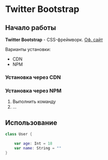 # Twitter Bootstrap

## Начало работы
**Twitter Bootstrap** - CSS-фреймворк. [Оф. сайт](https://getbootstrap.com)

Варианты установки:
* CDN
* NPM

### Установка через CDN

### Установка через NPM

1. Выполнить команду
2. ...

## Использование
```swift
class User {
     
    var age: Int = 18
    var name: String = ""
}
```